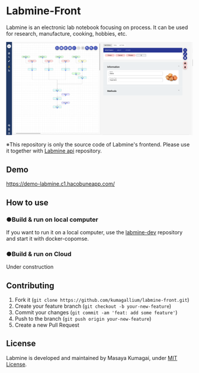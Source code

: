# Labmine-Front
Labmine is an electronic lab notebook focusing on process.
It can be used for research, manufacture, cooking, hobbies, etc.

<img width="1180" alt="vpd-image" src="doc/images/Curry_Process.png">

※This repository is only the source code of Labmine's frontend.
Please use it together with <a href="https://github.com/kumagallium/labmine-api">Labmine api</a> repository.
## Demo 
https://demo-labmine.c1.hacobuneapp.com/

## How to use
### ●Build & run on local computer
If you want to run it on a local computer, use the <a href="https://github.com/kumagallium/labmine-dev">labmine-dev</a> repository and start it with docker-copomse.

### ●Build & run on Cloud
Under construction

## Contributing
1. Fork it (`git clone https://github.com/kumagallium/labmine-front.git`)
2. Create your feature branch (`git checkout -b your-new-feature`)
3. Commit your changes (`git commit -am 'feat: add some feature'`)
4. Push to the branch (`git push origin your-new-feature`)
5. Create a new Pull Request

## License
Labmine is developed and maintained by Masaya Kumagai, under [MIT License](LICENSE).